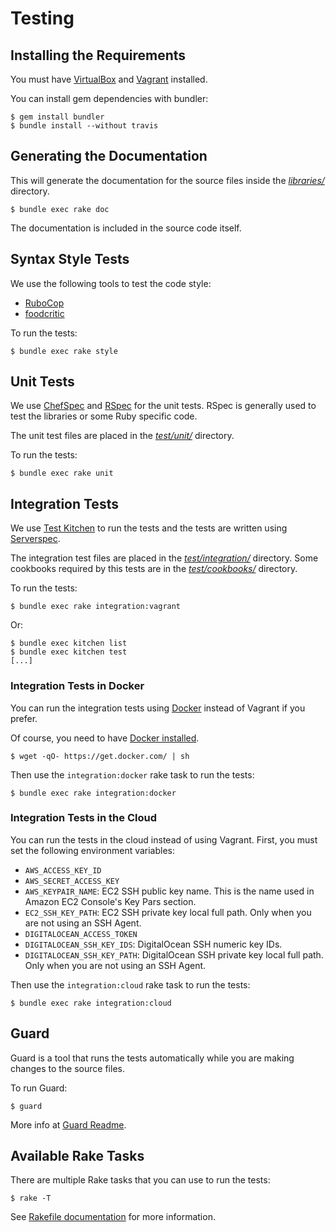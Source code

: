 Testing
=======

## Installing the Requirements

You must have [VirtualBox](https://www.virtualbox.org/) and [Vagrant](http://www.vagrantup.com/) installed.

You can install gem dependencies with bundler:

    $ gem install bundler
    $ bundle install --without travis

## Generating the Documentation

This will generate the documentation for the source files inside the [*libraries/*](https://github.com/zuazo/chef_handler_sns-cookbook/tree/master/libraries) directory.

    $ bundle exec rake doc

The documentation is included in the source code itself.

## Syntax Style Tests

We use the following tools to test the code style:

* [RuboCop](https://github.com/bbatsov/rubocop#readme)
* [foodcritic](http://www.foodcritic.io/)

To run the tests:

    $ bundle exec rake style

## Unit Tests

We use [ChefSpec](https://github.com/sethvargo/chefspec#readme) and [RSpec](http://rspec.info/) for the unit tests. RSpec is generally used to test the libraries or some Ruby specific code.

The unit test files are placed in the [*test/unit/*](https://github.com/zuazo/chef_handler_sns-cookbook/tree/master/test/unit) directory.

To run the tests:

    $ bundle exec rake unit

## Integration Tests

We use [Test Kitchen](http://kitchen.ci/) to run the tests and the tests are written using [Serverspec](http://serverspec.org/).

The integration test files are placed in the [*test/integration/*](https://github.com/zuazo/chef_handler_sns-cookbook/tree/master/test/integration) directory. Some cookbooks required by this tests are in the [*test/cookbooks/*](https://github.com/zuazo/chef_handler_sns-cookbook/tree/master/test/cookbooks) directory.

To run the tests:

    $ bundle exec rake integration:vagrant

Or:

    $ bundle exec kitchen list
    $ bundle exec kitchen test
    [...]

### Integration Tests in Docker

You can run the integration tests using [Docker](https://www.docker.com/) instead of Vagrant if you prefer.

Of course, you need to have [Docker installed](https://docs.docker.com/engine/installation/).

    $ wget -qO- https://get.docker.com/ | sh

Then use the `integration:docker` rake task to run the tests:

    $ bundle exec rake integration:docker

### Integration Tests in the Cloud

You can run the tests in the cloud instead of using Vagrant. First, you must set the following environment variables:

* `AWS_ACCESS_KEY_ID`
* `AWS_SECRET_ACCESS_KEY`
* `AWS_KEYPAIR_NAME`: EC2 SSH public key name. This is the name used in Amazon EC2 Console's Key Pars section.
* `EC2_SSH_KEY_PATH`: EC2 SSH private key local full path. Only when you are not using an SSH Agent.
* `DIGITALOCEAN_ACCESS_TOKEN`
* `DIGITALOCEAN_SSH_KEY_IDS`: DigitalOcean SSH numeric key IDs.
* `DIGITALOCEAN_SSH_KEY_PATH`: DigitalOcean SSH private key local full path. Only when you are not using an SSH Agent.

Then use the `integration:cloud` rake task to run the tests:

    $ bundle exec rake integration:cloud

## Guard

Guard is a tool that runs the tests automatically while you are making changes to the source files.

To run Guard:

    $ guard

More info at [Guard Readme](https://github.com/guard/guard#readme).

## Available Rake Tasks

There are multiple Rake tasks that you can use to run the tests:

    $ rake -T

See [Rakefile documentation](https://github.com/ruby/rake/blob/master/doc/rakefile.rdoc) for more information.
